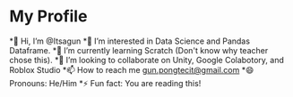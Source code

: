 # My Profile
*👋 Hi, I’m @Itsagun
*👀 I’m interested in Data Science and Pandas Dataframe.
*🌱 I’m currently learning Scratch (Don't know why teacher chose this).
*💞️ I’m looking to collaborate on Unity, Google Colabotory, and Roblox Studio
*📫 How to reach me gun.pongtecit@gmail.com
*😄 Pronouns: He/Him
*⚡ Fun fact: You are reading this!
